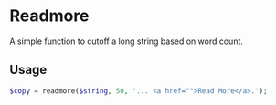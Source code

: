 # Readmore

A simple function to cutoff a long string based on word count.

## Usage

```php
$copy = readmore($string, 50, '... <a href="">Read More</a>.');
```